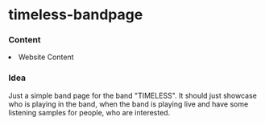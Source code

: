 # timeless-bandpage

<h3>
  Content
</h3>

<li>Website Content</li>

<h3>
  Idea
</h3>
<p>Just a simple band page for the band "TIMELESS". It should just showcase who is playing in the band, when the band is playing live and have some listening samples for people, who are interested.</p>

